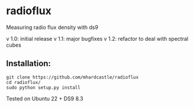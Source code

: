 # radioflux
Measuring radio flux density with ds9

v 1.0: initial release
v 1.1: major bugfixes
v 1.2: refactor to deal with spectral cubes

## Installation:
```
git clone https://github.com/mhardcastle/radioflux
cd radioflux/
sudo python setup.py install
```
Tested on Ubuntu 22 + DS9 8.3

